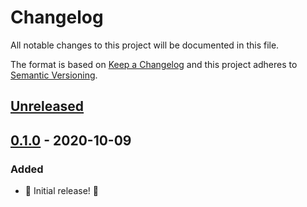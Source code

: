 # Changelog

All notable changes to this project will be documented in this file.

The format is based on [Keep a Changelog](http://keepachangelog.com/en/1.0.0/) and this project adheres to [Semantic Versioning](http://semver.org/spec/v2.0.0.html).

## [Unreleased]

## [0.1.0] - 2020-10-09

### Added

- 🎉 Initial release! 🎉

[unreleased]: https://github.com/kddeisz/fast_camelize/compare/v0.1.0...HEAD
[0.1.0]: https://github.com/kddeisz/fast_camelize/compare/39c5a7...v0.1.0

